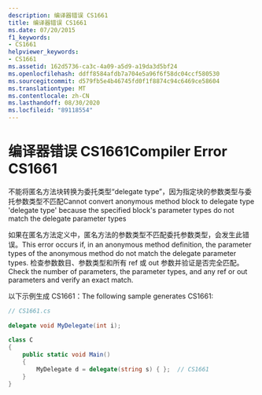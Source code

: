 ```yaml
---
description: 编译器错误 CS1661
title: 编译器错误 CS1661
ms.date: 07/20/2015
f1_keywords:
- CS1661
helpviewer_keywords:
- CS1661
ms.assetid: 162d5736-ca3c-4a09-a5d9-a19da3d5bf24
ms.openlocfilehash: ddff8584afdb7a704e5a96f6f58dc04ccf580530
ms.sourcegitcommit: d579fb5e4b46745fd0f1f8874c94c6469ce58604
ms.translationtype: MT
ms.contentlocale: zh-CN
ms.lasthandoff: 08/30/2020
ms.locfileid: "89118554"
---
```

# <a name="compiler-error-cs1661"></a><span data-ttu-id="6bce4-103">编译器错误 CS1661</span><span class="sxs-lookup"><span data-stu-id="6bce4-103">Compiler Error CS1661</span></span>
<span data-ttu-id="6bce4-104">不能将匿名方法块转换为委托类型“delegate type”，因为指定块的参数类型与委托参数类型不匹配</span><span class="sxs-lookup"><span data-stu-id="6bce4-104">Cannot convert anonymous method block to delegate type 'delegate type' because the specified block's parameter types do not match the delegate parameter types</span></span>  
  
 <span data-ttu-id="6bce4-105">如果在匿名方法定义中，匿名方法的参数类型不匹配委托参数类型，会发生此错误。</span><span class="sxs-lookup"><span data-stu-id="6bce4-105">This error occurs if, in an anonymous method definition, the parameter types of the anonymous method do not match the delegate parameter types.</span></span> <span data-ttu-id="6bce4-106">检查参数数目、参数类型和所有 ref 或 out 参数并验证是否完全匹配。</span><span class="sxs-lookup"><span data-stu-id="6bce4-106">Check the number of parameters, the parameter types, and any ref or out parameters and verify an exact match.</span></span>  
  
 <span data-ttu-id="6bce4-107">以下示例生成 CS1661：</span><span class="sxs-lookup"><span data-stu-id="6bce4-107">The following sample generates CS1661:</span></span>  
  
```csharp  
// CS1661.cs  
  
delegate void MyDelegate(int i);  
  
class C  
{  
    public static void Main()  
    {  
        MyDelegate d = delegate(string s) { };  // CS1661  
    }  
}  
```
